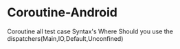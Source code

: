 # Coroutine-Android

Coroutine all test case Syntax's
Where Should you use the dispatchers(Main,IO,Default,Unconfined)






